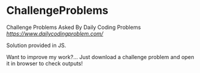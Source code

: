 # ChallengeProblems
Challenge Problems Asked By Daily Coding Problems
*https://www.dailycodingproblem.com/*

Solution provided in JS.

Want to improve my work?... Just download a challenge problem and open it in browser to check outputs!
